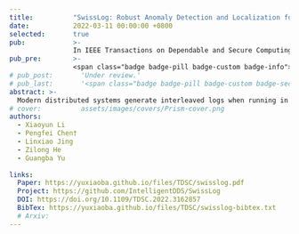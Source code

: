 ```yaml
---
title:          "SwissLog: Robust Anomaly Detection and Localization for Interleaved Unstructured Logs"
date:           2022-03-11 00:00:00 +0800
selected:       true
pub:            >-
                In IEEE Transactions on Dependable and Secure Computing
pub_pre:        >-
                <span class="badge badge-pill badge-custom badge-info">TDSC (CCF A)</span>
# pub_post:       'Under review.'
# pub_last:       '<span class="badge badge-pill badge-custom badge-secondary">Conference</span><span class="badge badge-pill badge-custom badge-warning">Poster</span>'
abstract: >-
  Modern distributed systems generate interleaved logs when running in parallel. Identifiers (ID) are always attached to them to trace running instances or entities in logs. Therefore, log messages can be grouped by the same IDs to help anomaly detection and localization. The existing approaches to achieve this still fall short meeting these challenges, 1) Log is solely processed in single components without mining log dependencies, 2) Log formats are continually changing in modern software systems, 3) It is challenging to detect latent performance issues non-intrusively by trivial monitoring tools. To remedy the above shortcomings, we propose SwissLog, a robust anomaly detection and localization tool for interleaved unstructured logs. \textcolor{black}{SwissLog focuses on log sequential anomalies and tries to dig  out possible performance issues. SwissLog constructs ID relation graphs across distributed components and groups log messages by IDs. Moreover, we propose an online data-driven log parser without parameter tuning.} The grouped log messages are parsed via the novel log parser and transformed with semantic and temporal embedding. Finally, SwissLog utilizes an attention-based Bi-LSTM model and a heuristic searching algorithm to detect and localize anomalies in instance-granularity, respectively. The experiments on real-world and synthetic datasets confirm the effectiveness, efficiency, and robustness of SwissLog. 
# cover:          assets/images/covers/Prism-cover.png
authors:
  - Xiaoyun Li
  - Pengfei Chen†
  - Linxiao Jing
  - Zilong He
  - Guangba Yu
  
links:
  Paper: https://yuxiaoba.github.io/files/TDSC/swisslog.pdf
  Project: https://github.com/IntelligentDDS/SwissLog
  DOI: https://doi.org/10.1109/TDSC.2022.3162857
  BibTex: https://yuxiaoba.github.io/files/TDSC/swisslog-bibtex.txt
  # Arxiv:
---
```

